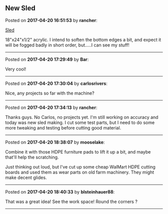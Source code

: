 ## New Sled
Posted on **2017-04-20 16:51:53** by **rancher**:

[Sled](//muut.com/u/maslowcnc/s2/:maslowcnc:aWUC:sled.jpg.jpg) 

18"x24"x1/2" acrylic.  I intend to soften the bottom edges a bit, and expect it will be fogged badly in short order, but.....I can see my stuff!

---

Posted on **2017-04-20 17:29:49** by **Bar**:

Very cool!

---

Posted on **2017-04-20 17:30:04** by **carlosrivers**:

Nice, any projects so far with the machine?

---

Posted on **2017-04-20 17:34:13** by **rancher**:

Thanks guys.  No Carlos, no projects yet.  I'm still working on accuracy and today was new sled making.  I cut some test parts, but I need to do some more tweaking and testing before cutting good material.

---

Posted on **2017-04-20 18:38:07** by **mooselake**:

Combine it with those HDPE furniture pads to lift it up a bit, and maybe that'll help the scratching.

Just thinking out loud, but I've cut up some cheap WalMart HDPE cutting boards and used them as wear parts on old farm machinery.  They might make decent glides.

---

Posted on **2017-04-20 18:40:33** by **blsteinhauer88**:

That was a great idea!  See the work space!  Round the corners ?

---

